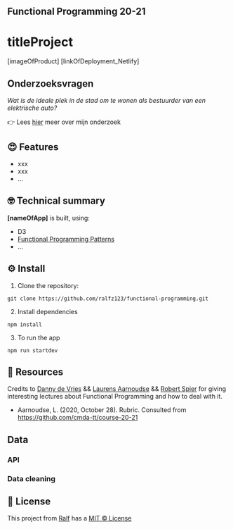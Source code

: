 ## Functional Programming 20-21
# titleProject
[imageOfProduct]
[linkOfDeployment_Netlify]


## Onderzoeksvragen
_Wat is de ideale plek in de stad om te wonen als bestuurder van een elektrische auto?_

👉 Lees [hier](https://github.com/ralfz123/functional-programming/wiki/Onderzoek-%F0%9F%94%8D) meer over mijn onderzoek

## :heart_eyes: Features
- xxx
- xxx
- ...

## :nerd_face: Technical summary
**[nameOfApp]**  is built, using:
- D3
- [Functional Programming Patterns](https://github.com/ralfz123/functional-programming/wiki/Functional-Patterns)
- ...

## :gear: Install
1. Clone the repository:  
```
git clone https://github.com/ralfz123/functional-programming.git
```

2. Install dependencies   
```
npm install
```

3. To run the app   
```
npm run startdev
```


## :file_folder: Resources
Credits to [Danny de Vries](https://github.com/dandevri) && [Laurens Aarnoudse](https://github.com/Razpudding) && [Robert Spier](https://github.com/roberrrt-s) for giving interesting lectures about Functional Programming and how to deal with it.

- Aarnoudse, L.  (2020, October 28). Rubric. Consulted from https://github.com/cmda-tt/course-20-21


## Data  
### API
### Data cleaning


## :cop: License
This project from [Ralf](https://github.com/ralfz123) has a [MIT © License](https://github.com/ralfz123/prototype_datingapp/blob/master/LICENSE.md)
